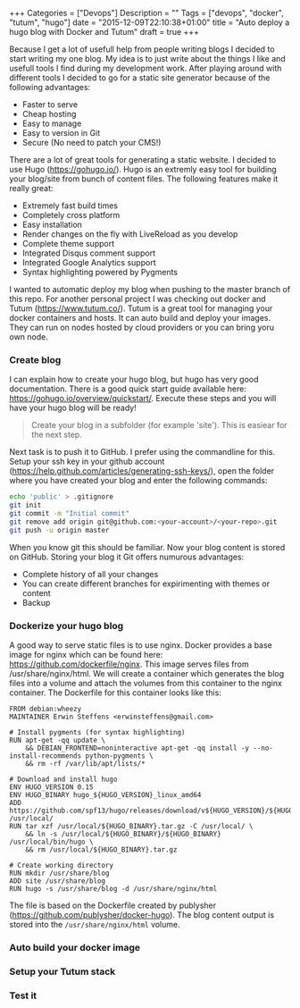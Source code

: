 +++
Categories = ["Devops"]
Description = ""
Tags = ["devops", "docker", "tutum", "hugo"]
date = "2015-12-09T22:10:38+01:00"
title = "Auto deploy a hugo blog with Docker and Tutum"
draft = true
+++

Because I get a lot of usefull help from people writing blogs I decided to start writing my one blog. My idea is to just write about the things I like and usefull tools I find during my development work. After playing around with different tools I decided to go for a static site generator because of the following advantages:

* Faster to serve
* Cheap hosting 
* Easy to manage
* Easy to version in Git
* Secure (No need to patch your CMS!)

There are a lot of great tools for generating a static website. I decided to use Hugo (https://gohugo.io/). Hugo is an extremly easy tool for building your blog/site from bunch of content files. The following features make it really great:

* Extremely fast build times
* Completely cross platform
* Easy installation 
* Render changes on the fly with LiveReload as you develop
* Complete theme support
* Integrated Disqus comment support
* Integrated Google Analytics support
* Syntax highlighting powered by Pygments 

I wanted to automatic deploy my blog when pushing to the master branch of this repo. For another personal project I was checking out docker and Tutum (https://www.tutum.co/). Tutum is a great tool for managing your docker containers and hosts. It can auto build and deploy your images. They can run on nodes hosted by cloud providers or you can bring yoru own node.

### Create blog

I can explain how to create your hugo blog, but hugo has very good documentation. There is a good quick start guide available here: https://gohugo.io/overview/quickstart/. Execute these steps and you will have your hugo blog will be ready!

> Create your blog in a subfolder (for example 'site'). This is easiear for the next step.

Next task is to push it to GitHub. I prefer using the commandline for this. Setup your ssh key in your github account (https://help.github.com/articles/generating-ssh-keys/), open the folder where you have created your blog and enter the following commands:

```bash
echo 'public' > .gitignore
git init
git commit -m "Initial commit"
git remove add origin git@github.com:<your-account>/<your-repo>.git
git push -u origin master
```

When you know git this should be familiar. Now your blog content is stored on GitHub. Storing your blog it Git offers numurous advantages: 
* Complete history of all your changes
* You can create different branches for expirimenting with themes or content
* Backup

### Dockerize your hugo blog

A good way to serve static files is to use nginx. Docker provides a base image for nginx which can be found here: https://github.com/dockerfile/nginx. This image serves files from /usr/share/nginx/html. We will create a container which generates the blog files into a volume and attach the volumes from this container to the nginx container. The Dockerfile for this container looks like this:

```docker
FROM debian:wheezy
MAINTAINER Erwin Steffens <erwinsteffens@gmail.com>

# Install pygments (for syntax highlighting) 
RUN apt-get -qq update \
	&& DEBIAN_FRONTEND=noninteractive apt-get -qq install -y --no-install-recommends python-pygments \
	&& rm -rf /var/lib/apt/lists/*

# Download and install hugo
ENV HUGO_VERSION 0.15
ENV HUGO_BINARY hugo_${HUGO_VERSION}_linux_amd64
ADD https://github.com/spf13/hugo/releases/download/v${HUGO_VERSION}/${HUGO_BINARY}.tar.gz /usr/local/
RUN tar xzf /usr/local/${HUGO_BINARY}.tar.gz -C /usr/local/ \
	&& ln -s /usr/local/${HUGO_BINARY}/${HUGO_BINARY} /usr/local/bin/hugo \
	&& rm /usr/local/${HUGO_BINARY}.tar.gz

# Create working directory
RUN mkdir /usr/share/blog
ADD site /usr/share/blog
RUN hugo -s /usr/share/blog -d /usr/share/nginx/html
```

The file is based on the Dockerfile created by publysher (https://github.com/publysher/docker-hugo). The blog content output is stored into the `/usr/share/nginx/html` volume.

### Auto build your docker image

### Setup your Tutum stack

### Test it

